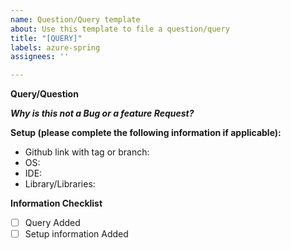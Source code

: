 ```yaml
---
name: Question/Query template
about: Use this template to file a question/query
title: "[QUERY]"
labels: azure-spring
assignees: ''

---
```


**Query/Question**
<!-- A clear and concise ask/query. -->

***Why is this not a Bug or a feature Request?***
<!-- A clear explanation of why is this not a bug or a feature request? -->

**Setup (please complete the following information if applicable):**
- Github link with tag or branch: <!-- [e.g. https://github.com/Azure-Samples/azure-spring-boot-samples/tree/spring-cloud-azure_v4.0.0/cosmos/azure-spring-data-cosmos/cosmos-multi-database-single-account] -->
- OS: <!-- [e.g. iOS] -->
- IDE: <!-- [e.g. IntelliJ] -->
- Library/Libraries: <!-- [e.g. com.azure.spring:spring-cloud-azure-starter-keyvault-secrets:4.0.0 (groupId:artifactId:version)] -->


**Information Checklist**
 <!-- Kindly make sure that you have added all the following information above and checkoff the required fields otherwise we will treat the issuer as an incomplete report -->
- [ ] Query Added
- [ ] Setup information Added
